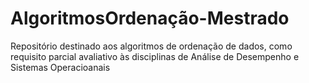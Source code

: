 # AlgoritmosOrdenação-Mestrado
 Repositório destinado aos algoritmos de ordenação de dados, como requisito parcial avaliativo às disciplinas de Análise de Desempenho e Sistemas Operacioanais 
